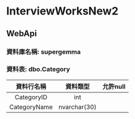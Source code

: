 # InterviewWorksNew2
WebApi
---
### 資料庫名稱: supergemma
### 資料表: dbo.Category
| 資料行名稱 | 資料類型 | 允許null |
| :--: | :--: |:--:|
| CategoryID  | int |  |
| CategoryName  | nvarchar(30) |  |



